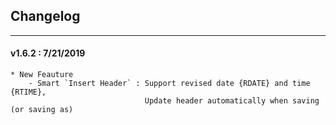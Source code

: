 ## Changelog
***

#### v1.6.2 : 7/21/2019

	* New Feauture
		- Smart `Insert Header` : Support revised date {RDATE} and time {RTIME},
		                          Update header automatically when saving (or saving as)
